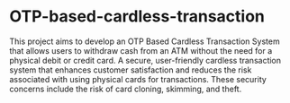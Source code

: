 # OTP-based-cardless-transaction
This project aims to develop an OTP Based Cardless Transaction System that allows users to withdraw cash from an ATM without the need for a physical debit or credit card.
A secure, user-friendly cardless transaction system that enhances customer satisfaction and reduces the risk associated with using physical cards for transactions.
These security concerns include the risk of card cloning, skimming, and theft.
